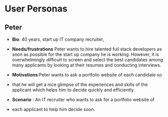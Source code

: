 # User Personas

<!-- a persona -->

## Peter

- **Bio**: 40 years, start up IT company recruiter,
  
- **Needs/frustrations** Peter wants to hire talented full stack developers as
  soon as possible for the start up company he is working. However, it is
  overwhelmingly difficult to screen  and select the best candidates among many
   applicants by looking at their resumes and conducting interviews.
  
- **Motivations**:Peter wants to ask a portfolio website of each candidate so
- that he will get a nice glimpse of the experiences and skills of the applicant
  which helps him to   decide quickly and efficiently.
  
- **Scenario** : An IT recruiter who wants to ask for a portfolio website of
- each applicant to help him decide soon.

  


